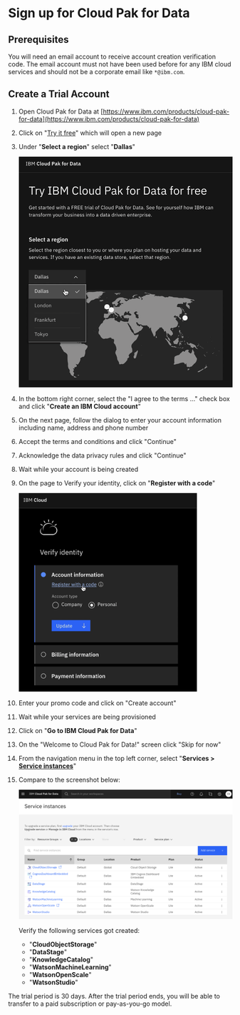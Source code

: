 # Sign up for Cloud Pak for Data

## Prerequisites

You will need an email account to receive account creation verification code.
The email account must not have been used before for any IBM cloud 
services and should not be a corporate email like `*@ibm.com`.

## Create a Trial Account

 1. Open Cloud Pak for Data at [https://www.ibm.com/products/cloud-pak-for-data](https://www.ibm.com/products/cloud-pak-for-data)
 2. Click on "[Try it free](https://dataplatform.cloud.ibm.com/registration/stepone?context=cpdaas&apps=all)" which will open a new page 
 3. Under "**Select a region**" select "**Dallas**"

    <img src="images/select-region-dallas.png" width="600"/>

 4. In the bottom right corner, select the "I agree to the terms ..." check box and 
    click "**Create an IBM Cloud account**"
 5. On the next page, follow the dialog to enter your account information including
    name, address and phone number
 6. Accept the terms and conditions and click "Continue"
 7. Acknowledge the data privacy rules and click "Continue"
 8. Wait while your account is being created
 9. On the page to Verify your identity, click on "**Register with a code**"

    <img src="images/register-with-a-code.png" width="400"/>

 10. Enter your promo code and click on "Create account"
 11. Wait while your services are being provisioned 
 12. Click on "**Go to IBM Cloud Pak for Data**"
 13. On the "Welcome to Cloud Pak for Data!" screen click "Skip for now"
 14. From the navigation menu in the top left corner, select "**Services > [Service instances](https://dataplatform.cloud.ibm.com/data/services?target=services&context=cpdaas)**"
 15. Compare to the screenshot below:

     <img src="images/service-instances.png" width="700"/>
     
     Verify the following services got created:
     - "**CloudObjectStorage**"
     - "**DataStage**"
     - "**KnowledgeCatalog**"
     - "**WatsonMachineLearning**"
     - "**WatsonOpenScale**"
     - "**WatsonStudio**"


The trial period is 30 days. After the trial period ends, you will be able to
transfer to a paid subscription or pay-as-you-go model.
